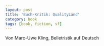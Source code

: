 ```yaml
---
layout: post
title: 'Buch-Kritik: QualityLand'
category: book
tags: [book, fiction, sf]
---
```


Von Marc-Uwe Kling, Belletristik auf Deutsch
